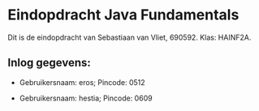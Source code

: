 # Eindopdracht Java Fundamentals
Dit is de eindopdracht van Sebastiaan van Vliet, 690592. Klas: HAINF2A.

## Inlog gegevens:

- Gebruikersnaam: eros; Pincode: 0512

- Gebruikersnaam: hestia; Pincode: 0609
